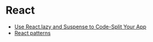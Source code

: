 # React

* [Use React.lazy and Suspense to Code-Split Your App](https://hswolff.com/blog/react-lazy-and-suspense/)
* [React patterns](https://reactpatterns.com/)



